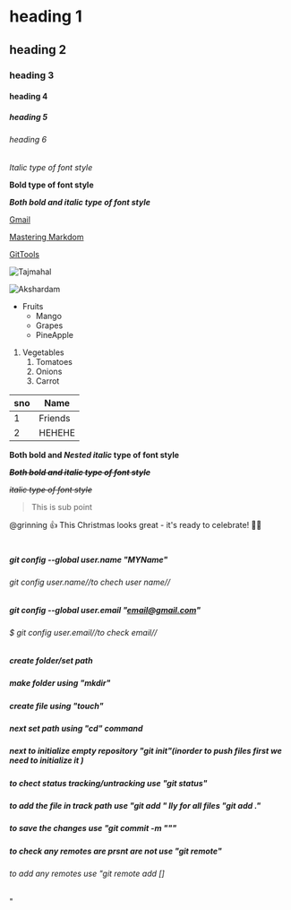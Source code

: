 # heading 1
## heading 2
### heading 3
#### heading 4
##### heading 5
###### heading 6
*Italic type of font style*

**Bold type of font style**

***Both bold and italic type of font style***

[Gmail](https://accounts.google.com/ServiceLogin/signinchooser?service=mail&passive=true&rm=false&continue=https%3A%2F%2Fmail.google.com%2Fmail%2F&ss=1&scc=1&ltmpl=default&ltmplcache=2&emr=1&osid=1&flowName=GlifWebSignIn&flowEntry=ServiceLogin)

[Mastering Markdom](https://docs.github.com/en/github/writing-on-github/getting-started-with-writing-and-formatting-on-github/basic-writing-and-formatting-syntax)

[GitTools](https://git-scm.com/)

![Tajmahal](https://th-thumbnailer.cdn-si-edu.com/CbddkFFO3OB80rRz83Iiuf-Z0FY=/1000x750/filters:no_upscale():focal(1471x1061:1472x1062)/https://tf-cmsv2-smithsonianmag-media.s3.amazonaws.com/filer/b6/30/b630b48b-7344-4661-9264-186b70531bdc/istock-478831658.jpg)

![Akshardam](https://media.easemytrip.com/media/Blog/India/637116640324801740/637116640324801740ptZ4Mc.jpg)

* Fruits
   * Mango
   * Grapes
   * PineApple
   
1.  Vegetables
    1.  Tomatoes
    2.  Onions
    3.  Carrot
    
 sno|Name
 ---|----
 1|Friends
 2|HEHEHE
 
**Both bold and _Nested italic_ type of font style**

***~~Both bold and italic type of font style~~***

*~~italic type of font style~~*

>This is sub point

@grinning :+1: This Christmas looks great - it's ready to celebrate! :mx_claus:
#

##### git config --global user.name "MYName"
###### git config user.name//to chech user name//
##### git config --global user.email "email@gmail.com"
###### $ git config user.email//to check email// 
##### create folder/set path
##### make folder using "mkdir"
##### create file using "touch"
##### next set path using "cd" command
##### next to initialize empty repository "git init"(inorder to push files first we need to initialize it )
##### to chect status tracking/untracking use "git status"
##### to add the file in track path use "git add <filename>" lly for all files "git add ."
##### to save the changes use "git commit -m "<commits>"" 
##### to check any remotes are prsnt are not use "git remote" 
###### to add any remotes use "git remote add [<options>] <name> <url>
"
